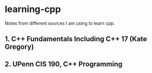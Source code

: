 # learning-cpp
Notes from different sources I am using to learn cpp.

## 1. C++ Fundamentals Including C++ 17 (Kate Gregory)
## 2. UPenn CIS 190, C++ Programming
